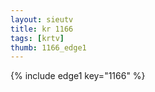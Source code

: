 ```yaml
--- 
layout: sieutv
title: kr 1166
tags: [krtv]
thumb: 1166_edge1
---
```

{% include edge1 key="1166" %} 
